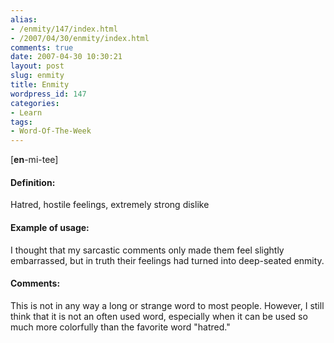 ```yaml
---
alias:
- /enmity/147/index.html
- /2007/04/30/enmity/index.html
comments: true
date: 2007-04-30 10:30:21
layout: post
slug: enmity
title: Enmity
wordpress_id: 147
categories:
- Learn
tags:
- Word-Of-The-Week
---
```


[**en**-mi-tee]


#### Definition:


Hatred, hostile feelings, extremely strong dislike



#### Example of usage:


I thought that my sarcastic comments only made them feel slightly embarrassed, but in truth their feelings had turned into deep-seated enmity.



#### Comments:


This is not in any way a long or strange word to most people.  However, I still think that it is not an often used word, especially when it can be used so much more colorfully than the favorite word "hatred."
